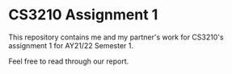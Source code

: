 # CS3210 Assignment 1

This repository contains me and my partner's work for CS3210's assignment 1 for AY21/22 Semester 1.

Feel free to read through our report.
